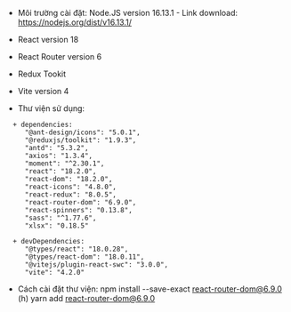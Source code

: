 - Môi trường cài đặt: Node.JS version 16.13.1 - Link download: https://nodejs.org/dist/v16.13.1/ 

- React version  18
- React Router version  6
- Redux Tookit
- Vite version 4

- Thư viện sử dụng: 
```
  + dependencies:
     "@ant-design/icons": "5.0.1", 
     "@reduxjs/toolkit": "1.9.3",
     "antd": "5.3.2",
     "axios": "1.3.4",
     "moment": "^2.30.1",
     "react": "18.2.0",
     "react-dom": "18.2.0",
     "react-icons": "4.8.0",
     "react-redux": "8.0.5",
     "react-router-dom": "6.9.0",
     "react-spinners": "0.13.8",
     "sass": "^1.77.6",
     "xlsx": "0.18.5"
    
  + devDependencies:
     "@types/react": "18.0.28",
     "@types/react-dom": "18.0.11",
     "@vitejs/plugin-react-swc": "3.0.0",
     "vite": "4.2.0"
```
  - Cách cài đặt thư viện:
    npm install --save-exact react-router-dom@6.9.0 (h) yarn add react-router-dom@6.9.0 

  
